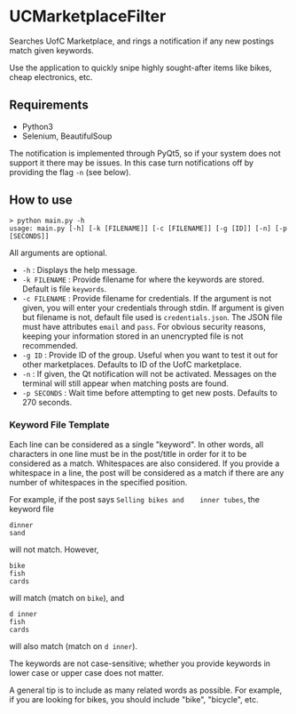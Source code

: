 # UCMarketplaceFilter

Searches UofC Marketplace, and rings a notification if any new postings match given keywords.

Use the application to quickly snipe highly sought-after items like bikes, cheap electronics, etc.

## Requirements
* Python3
* Selenium, BeautifulSoup

The notification is implemented through PyQt5, so if your system does not support it there may be issues. In this case turn notifications off by providing the flag `-n` (see below).

## How to use
    > python main.py -h
    usage: main.py [-h] [-k [FILENAME]] [-c [FILENAME]] [-g [ID]] [-n] [-p [SECONDS]]

All arguments are optional.

* `-h` : Displays the help message.
* `-k FILENAME` : Provide filename for where the keywords are stored. Default is file `keywords`.
* `-c FILENAME` : Provide filename for credentials. If the argument is not given, you will enter your credentials through stdin. If argument is given but filename is not, default file used is `credentials.json`. The JSON file must have attributes `email` and `pass`. For obvious security reasons, keeping your information stored in an unencrypted file is not recommended.
* `-g ID` : Provide ID of the group. Useful when you want to test it out for other marketplaces. Defaults to ID of the UofC marketplace.
* `-n` : If given, the Qt notification will not be activated. Messages on the terminal will still appear when matching posts are found.
* `-p SECONDS` : Wait time before attempting to get new posts. Defaults to 270 seconds.



### Keyword File Template

Each line can be considered as a single "keyword". In other words, all characters in one line must be in the post/title in order for it to be considered as a match. Whitespaces are also considered. If you provide a whitespace in a line, the post will be considered as a match if there are any number of whitespaces in the specified position.

For example, if the post says `Selling bikes and    inner tubes`, the keyword file

    dinner
    sand
will not match. However,

    bike
    fish
    cards
will match (match on `bike`), and

    d inner
    fish
    cards
will also match (match on `d inner`).

The keywords are not case-sensitive; whether you provide keywords in lower case or upper case does not matter.

A general tip is to include as many related words as possible. For example, if you are looking for bikes, you should include "bike", "bicycle", etc.
